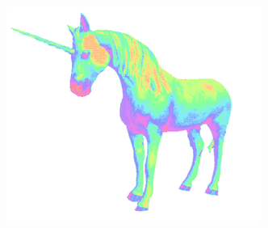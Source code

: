 <div align="center">
    <br /><br />
	<img src="https://github.com/rowe-morehouse/rowe-morehouse/raw/master/main.gif"
    " width="640px">
</div>

